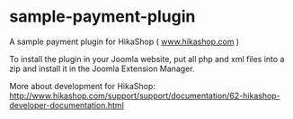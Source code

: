 sample-payment-plugin
=====================

A sample payment plugin for HikaShop ( www.hikashop.com )

To install the plugin in your Joomla website, put all php and xml files into a zip and install it in the Joomla Extension Manager.

More about development for HikaShop:
http://www.hikashop.com/support/support/documentation/62-hikashop-developer-documentation.html
